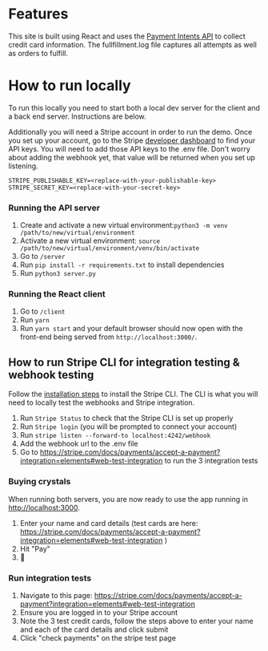 # Features

This site is built using React and uses the [Payment Intents API](https://stripe.com/docs/payments/payment-intents) to collect credit card information. The fullfillment.log file captures all attempts as well as orders to fulfill.

# How to run locally

To run this locally you need to start both a local dev server for the client and a back end server. Instructions are below.

Additionally you will need a Stripe account in order to run the demo. Once you set up your account, go to the Stripe [developer dashboard](https://stripe.com/docs/development/quickstart#api-keys) to find your API keys. You will need to add those API keys to the .env file. Don't worry about adding the webhook yet, that value will be returned when you set up listening.

```
STRIPE_PUBLISHABLE_KEY=<replace-with-your-publishable-key>
STRIPE_SECRET_KEY=<replace-with-your-secret-key>
```

### Running the API server

1. Create and activate a new virtual environment:`python3 -m venv /path/to/new/virtual/environment`
2. Activate a new virtual environment: `source /path/to/new/virtual/environment/venv/bin/activate`
2. Go to `/server`
3. Run `pip install -r requirements.txt` to install dependencies
4. Run `python3 server.py`

### Running the React client

1. Go to `/client`
1. Run `yarn`
1. Run `yarn start` and your default browser should now open with the front-end being served from `http://localhost:3000/`.

## How to run Stripe CLI for integration testing & webhook testing

Follow the [installation steps](https://github.com/stripe/stripe-cli#installation) to install the Stripe CLI. The CLI is what you will need to locally test the webhooks and Stripe integration.

1. Run `Stripe Status` to check that the Stripe CLI is set up properly
2. Run `Stripe login` (you will be prompted to connect your account)
3. Run `stripe listen --forward-to localhost:4242/webhook`
4. Add the webhook url to the .env file
5. Go to https://stripe.com/docs/payments/accept-a-payment?integration=elements#web-test-integration to run the 3 integration tests

### Buying crystals

When running both servers, you are now ready to use the app running in [http://localhost:3000](http://localhost:3000).

1. Enter your name and card details (test cards are here: https://stripe.com/docs/payments/accept-a-payment?integration=elements#web-test-integration )
1. Hit "Pay"
1. 🎉

### Run integration tests
1. Navigate to this page: https://stripe.com/docs/payments/accept-a-payment?integration=elements#web-test-integration
2. Ensure you are logged in to your Stripe account
3. Note the 3 test credit cards, follow the steps above to enter your name and each of the card details and click submit
4. Click "check payments" on the stripe test page
